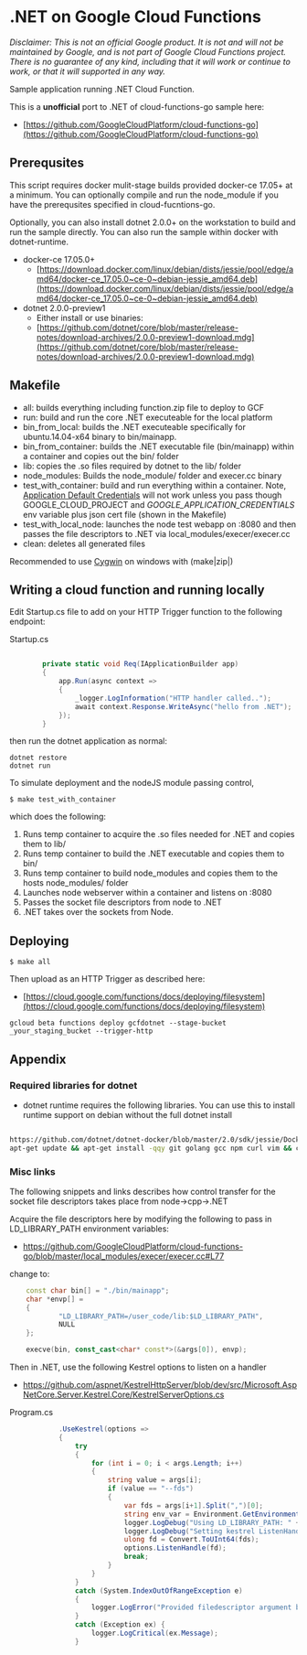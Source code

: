 
# .NET on Google Cloud Functions

_Disclaimer: This is not an official Google product. It is not and will not be maintained by Google, and is not part of Google Cloud Functions project. There is no guarantee of any kind, including that it will work or continue to work, or that it will supported in any way._

Sample application running .NET Cloud Function.

This is a **unofficial** port to .NET of cloud-functions-go sample here:
- [https://github.com/GoogleCloudPlatform/cloud-functions-go](https://github.com/GoogleCloudPlatform/cloud-functions-go)


## Prerequsites

This script requires docker mulit-stage builds provided docker-ce 17.05+ at a minimum.  You can optionally compile and run the node_module if you have the 
prerequsites specified in cloud-fucntions-go.

Optionally, you can also install dotnet 2.0.0+ on the workstation to build and run the sample directly.  You can also run the sample within docker with dotnet-runtime.

* docker-ce 17.05.0+
  - [https://download.docker.com/linux/debian/dists/jessie/pool/edge/amd64/docker-ce_17.05.0~ce-0~debian-jessie_amd64.deb](https://download.docker.com/linux/debian/dists/jessie/pool/edge/amd64/docker-ce_17.05.0~ce-0~debian-jessie_amd64.deb)
* dotnet 2.0.0-preview1
  - Either install or use binaries:
  - [https://github.com/dotnet/core/blob/master/release-notes/download-archives/2.0.0-preview1-download.mdg](https://github.com/dotnet/core/blob/master/release-notes/download-archives/2.0.0-preview1-download.mdg)


## Makefile

- all: builds everything including function.zip file to deploy to GCF
- run: build and run the core .NET executeable for the local platform
- bin_from_local: builds the .NET executeable specifically for ubuntu.14.04-x64 binary to bin/mainapp.
- bin_from_container:  builds the .NET executable file (bin/mainapp) within a container and copies out the bin/ folder
- lib: copies the .so files required by dotnet to the lib/ folder
- node_modules: Builds the node_module/ folder and execer.cc binary
- test_with_container: build and run everything within a container.  Note, [Application Default Credentials](https://developers.google.com/identity/protocols/application-default-credentials) will not work 
unless you pass though GOOGLE_CLOUD_PROJECT and _GOOGLE_APPLICATION_CREDENTIALS_ env variable plus json cert file (shown in the Makefile)
- test_with_local_node: launches the node test webapp on :8080 and then passes the file descriptors to .NET via local_modules/execer/execer.cc
- clean: deletes all generated files

Recommended to use [Cygwin](https://www.cygwin.com/) on windows with (make|zip|)

## Writing a cloud function and running locally

Edit Startup.cs file to add on your HTTP Trigger function to the following endpoint:

Startup.cs


```csharp

        private static void Req(IApplicationBuilder app)
        { 
            app.Run(async context =>
            {   
                _logger.LogInformation("HTTP handler called..");  
                await context.Response.WriteAsync("hello from .NET");
            });
        }  
```

then run the dotnet application as normal:

```
dotnet restore
dotnet run
```

To simulate deployment and the nodeJS module passing control,

```
$ make test_with_container
```

which does the following:
1. Runs temp container to acquire the .so files needed for .NET and copies them to lib/
2. Runs temp container to build the .NET executable and copies them to bin/
3. Runs temp container to build node\_modules and copies them to the hosts node_modules/ folder
4. Launches node webserver within a container and listens on :8080
5. Passes the socket file descriptors from node to .NET
6. .NET takes over the sockets from Node.

## Deploying

```
$ make all
```

Then upload as an HTTP Trigger as described here:

- [https://cloud.google.com/functions/docs/deploying/filesystem](https://cloud.google.com/functions/docs/deploying/filesystem)

```
gcloud beta functions deploy gcfdotnet --stage-bucket _your_staging_bucket --trigger-http
```

## Appendix

### Required libraries for dotnet

- dotnet runtime requires the following libraries.  You can use this to install runtime support on debian without the full dotnet install


```bash

https://github.com/dotnet/dotnet-docker/blob/master/2.0/sdk/jessie/Dockerfile#L4
apt-get update && apt-get install -qqy git golang gcc npm curl vim && curl -sL https://deb.nodesource.com/setup_6.x |  bash - && apt-get install -y nodejs

```

### Misc links

The following snippets and links describes how control transfer for the socket file descriptors takes place from node->cpp->.NET

Acquire the file descriptors here by modifying the following to pass in LD\_LIBRARY_PATH environment variables:

* https://github.com/GoogleCloudPlatform/cloud-functions-go/blob/master/local_modules/execer/execer.cc#L77

change to:

```cc
	const char bin[] = "./bin/mainapp";
	char *envp[] =
	{
			"LD_LIBRARY_PATH=/user_code/lib:$LD_LIBRARY_PATH",
			NULL
	};

	execve(bin, const_cast<char* const*>(&args[0]), envp);    

```

Then in .NET, use the following Kestrel options to listen on a handler

* https://github.com/aspnet/KestrelHttpServer/blob/dev/src/Microsoft.AspNetCore.Server.Kestrel.Core/KestrelServerOptions.cs


Program.cs
```csharp
            .UseKestrel(options =>
            {
                try
                {
                    for (int i = 0; i < args.Length; i++)
                    {
                        string value = args[i];
                        if (value == "--fds")
                        {
                            var fds = args[i+1].Split(",")[0];
                            string env_var = Environment.GetEnvironmentVariable("LD_LIBRARY_PATH");
                            logger.LogDebug("Using LD_LIBRARY_PATH: " + env_var);
                            logger.LogDebug("Setting kestrel ListenHandler to fd >>>>>>>> " + fds);
                            ulong fd = Convert.ToUInt64(fds);
                            options.ListenHandle(fd); 
                            break;                     
                        }                      
                    }       
                }
                catch (System.IndexOutOfRangeException e)
                {
                    logger.LogError("Provided filedescriptor argument but unable to parse descriptor list " + e);
                }
                catch (Exception ex) {
                    logger.LogCritical(ex.Message);                    
                }
```
